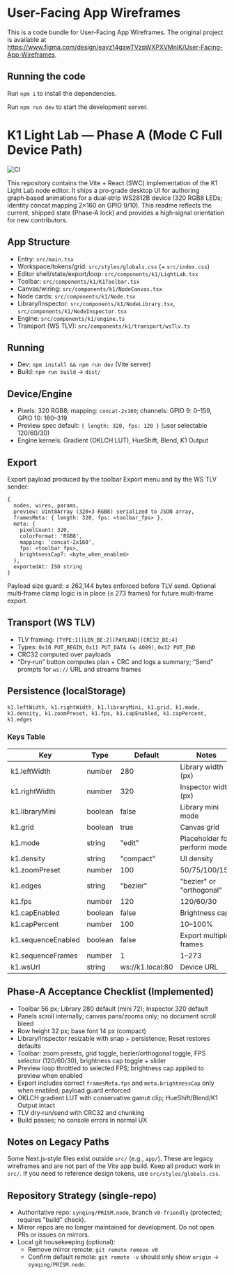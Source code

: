 # User-Facing App Wireframes

  This is a code bundle for User-Facing App Wireframes. The original project is available at https://www.figma.com/design/eayz14gawTVzpWXPXVMnlK/User-Facing-App-Wireframes.

  ## Running the code

  Run `npm i` to install the dependencies.

  Run `npm run dev` to start the development server.
# K1 Light Lab — Phase A (Mode C Full Device Path)
![CI](https://github.com/synqing/PRISM.node/actions/workflows/ci.yml/badge.svg)

This repository contains the Vite + React (SWC) implementation of the K1 Light Lab node editor. It ships a pro‑grade desktop UI for authoring graph‑based animations for a dual‑strip WS2812B device (320 RGB8 LEDs; identity concat mapping 2×160 on GPIO 9/10). This readme reflects the current, shipped state (Phase‑A lock) and provides a high‑signal orientation for new contributors.

## App Structure

- Entry: `src/main.tsx`
- Workspace/tokens/grid: `src/styles/globals.css` (+ `src/index.css`)
- Editor shell/state/export/loop: `src/components/k1/LightLab.tsx`
- Toolbar: `src/components/k1/K1Toolbar.tsx`
- Canvas/wiring: `src/components/k1/NodeCanvas.tsx`
- Node cards: `src/components/k1/Node.tsx`
- Library/Inspector: `src/components/k1/NodeLibrary.tsx`, `src/components/k1/NodeInspector.tsx`
- Engine: `src/components/k1/engine.ts`
- Transport (WS TLV): `src/components/k1/transport/wsTlv.ts`

## Running

- Dev: `npm install && npm run dev` (Vite server)
- Build: `npm run build` → `dist/`

## Device/Engine

- Pixels: 320 RGB8; mapping: `concat-2x160`; channels: GPIO 9: 0–159, GPIO 10: 160–319
- Preview spec default: `{ length: 320, fps: 120 }` (user selectable 120/60/30)
- Engine kernels: Gradient (OKLCH LUT), HueShift, Blend, K1 Output

## Export

Export payload produced by the toolbar Export menu and by the WS TLV sender:

```
{
  nodes, wires, params,
  preview: Uint8Array (320×3 RGB8) serialized to JSON array,
  framesMeta: { length: 320, fps: <toolbar_fps> },
  meta: {
    pixelCount: 320,
    colorFormat: 'RGB8',
    mapping: 'concat-2x160',
    fps: <toolbar_fps>,
    brightnessCap?: <byte_when_enabled>
  },
  exportedAt: ISO string
}
```

Payload size guard: ≤ 262,144 bytes enforced before TLV send. Optional multi‑frame clamp logic is in place (≤ 273 frames) for future multi‑frame export.

## Transport (WS TLV)

- TLV framing: `[TYPE:1][LEN_BE:2][PAYLOAD][CRC32_BE:4]`
- Types: `0x10 PUT_BEGIN`, `0x11 PUT_DATA (≤ 4089)`, `0x12 PUT_END`
- CRC32 computed over payloads
- “Dry‑run” button computes plan + CRC and logs a summary; “Send” prompts for `ws://` URL and streams frames

## Persistence (localStorage)

`k1.leftWidth, k1.rightWidth, k1.libraryMini, k1.grid, k1.mode, k1.density, k1.zoomPreset, k1.fps, k1.capEnabled, k1.capPercent, k1.edges`

### Keys Table

| Key                | Type    | Default          | Notes                         |
| ------------------ | ------- | ---------------- | ----------------------------- |
| k1.leftWidth       | number  | 280              | Library width (px)            |
| k1.rightWidth      | number  | 320              | Inspector width (px)          |
| k1.libraryMini     | boolean | false            | Library mini mode             |
| k1.grid            | boolean | true             | Canvas grid                   |
| k1.mode            | string  | "edit"           | Placeholder for perform mode  |
| k1.density         | string  | "compact"        | UI density                    |
| k1.zoomPreset      | number  | 100              | 50/75/100/150                 |
| k1.edges           | string  | "bezier"         | "bezier" or "orthogonal"      |
| k1.fps             | number  | 120              | 120/60/30                     |
| k1.capEnabled      | boolean | false            | Brightness cap                |
| k1.capPercent      | number  | 100              | 10–100%                       |
| k1.sequenceEnabled | boolean | false            | Export multiple frames        |
| k1.sequenceFrames  | number  | 1                | 1–273                         |
| k1.wsUrl           | string  | ws://k1.local:80 | Device URL                    |

## Phase‑A Acceptance Checklist (Implemented)

- Toolbar 56 px; Library 280 default (mini 72); Inspector 320 default
- Panels scroll internally; canvas pans/zooms only; no document scroll bleed
- Row height 32 px; base font 14 px (compact)
- Library/Inspector resizable with snap + persistence; Reset restores defaults
- Toolbar: zoom presets, grid toggle, bezier/orthogonal toggle, FPS selector (120/60/30), brightness cap toggle + slider
- Preview loop throttled to selected FPS; brightness cap applied to preview when enabled
- Export includes correct `framesMeta.fps` and `meta.brightnessCap` only when enabled; payload guard enforced
- OKLCH gradient LUT with conservative gamut clip; HueShift/Blend/K1 Output intact
- TLV dry‑run/send with CRC32 and chunking
- Build passes; no console errors in normal UX

## Notes on Legacy Paths

Some Next.js‑style files exist outside `src/` (e.g., `app/`). These are legacy wireframes and are not part of the Vite app build. Keep all product work in `src/`. If you need to reference design tokens, use `src/styles/globals.css`.

## Repository Strategy (single‑repo)

- Authoritative repo: `synqing/PRISM.node`, branch `v0-friendly` (protected; requires "build" check).
- Mirror repos are no longer maintained for development. Do not open PRs or issues on mirrors.
- Local git housekeeping (optional):
  - Remove mirror remote: `git remote remove v0`
  - Confirm default remote: `git remote -v` should only show `origin` → `synqing/PRISM.node`.
